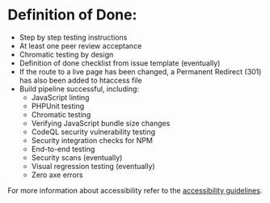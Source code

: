 # Definition of Done:

- Step by step testing instructions
- At least one peer review acceptance
- Chromatic testing by design
- Definition of done checklist from issue template (eventually) 
- If the route to a live page has been changed, a Permanent Redirect (301) has also been added to htaccess file
- Build pipeline successful, including:
  - JavaScript linting
  - PHPUnit testing
  - Chromatic testing
  - Verifying JavaScript bundle size changes
  - CodeQL security vulnerability testing
  - Security integration checks for NPM
  - End-to-end testing
  - Security scans (eventually)
  - Visual regression testing (eventually)
  - Zero axe errors


For more information about accessibility refer to the [accessibility guidelines](https://github.com/GCTC-NTGC/gc-digital-talent/blob/main/documentation/accessibility.md).
